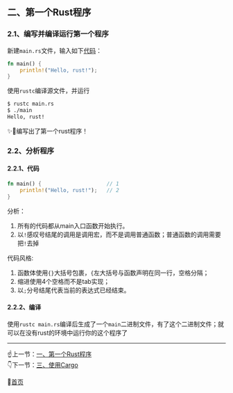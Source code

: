 ## 二、第一个Rust程序

### 2.1、编写并编译运行第一个程序
新建`main.rs`文件，输入如下[代码](../code/2/main.rs)：
```rust
fn main() {
    println!("Hello, rust!");
}
```

使用`rustc`编译源文件，并运行
```bash
$ rustc main.rs
$ ./main
Hello, rust!
```

✨🎉编写出了第一个rust程序！


### 2.2、分析程序

#### 2.2.1、代码
```rust
fn main() {                     // 1
    println!("Hello, rust!");   // 2
}
```

分析：
1. 所有的代码都从main入口函数开始执行。
2. 以`!`感叹号结尾的调用是调用宏，而不是调用普通函数；普通函数的调用需要把`!`去掉

代码风格: 
1. 函数体使用`{}`大括号包裹，`{`左大括号与函数声明在同一行，空格分隔；
2. 缩进使用4个空格而不是tab实现；
3. 以`;`分号结尾代表当前的表达式已经结束。

#### 2.2.2、编译
使用`rustc main.rs`编译后生成了一个`main`二进制文件，有了这个二进制文件；就可以在没有rust的环境中运行你的这个程序了


------
☝️上一节：[一、第一个Rust程序](1.md)  
👇下一节：[三、使用Cargo](3.md)  

🤞[首页](../README.md)
